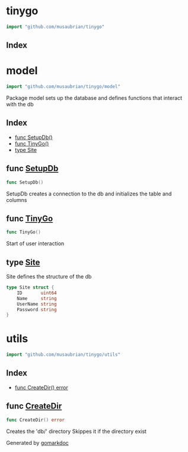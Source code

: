 <!-- Code generated by gomarkdoc. DO NOT EDIT -->

# tinygo

```go
import "github.com/musaubrian/tinygo"
```

## Index



# model

```go
import "github.com/musaubrian/tinygo/model"
```

Package model sets up the database and defines functions that interact with the db

## Index

- [func SetupDb()](<#func-setupdb>)
- [func TinyGo()](<#func-tinygo>)
- [type Site](<#type-site>)


## func [SetupDb](<https://github.com/musaubrian/tinygo/blob/main/model/model.go#L26>)

```go
func SetupDb()
```

SetupDb creates a connection to the db and initializes the table and columns

## func [TinyGo](<https://github.com/musaubrian/tinygo/blob/main/model/model_handler.go#L79>)

```go
func TinyGo()
```

Start of user interaction

## type [Site](<https://github.com/musaubrian/tinygo/blob/main/model/model.go#L17-L22>)

Site defines the structure of the db

```go
type Site struct {
    ID       uint64
    Name     string
    UserName string
    Password string
}
```

# utils

```go
import "github.com/musaubrian/tinygo/utils"
```

## Index

- [func CreateDir() error](<#func-createdir>)


## func [CreateDir](<https://github.com/musaubrian/tinygo/blob/main/utils/dir.go#L7>)

```go
func CreateDir() error
```

Creates the 'db/' directory Skippes it if the directory exist



Generated by [gomarkdoc](<https://github.com/princjef/gomarkdoc>)
